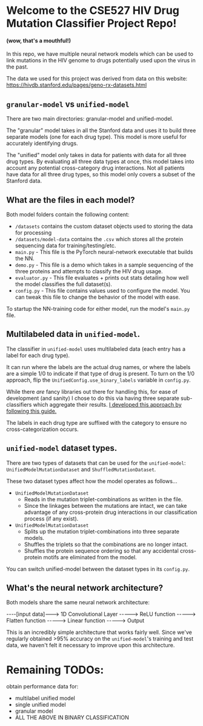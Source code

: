 # Welcome to the CSE527 HIV Drug Mutation Classifier Project Repo!
#### (wow, that's a mouthful!)

In this repo, we have multiple neural network models which can be used to link mutations in the HIV genome to drugs
potentially used upon the virus in the past.

The data we used for this project was derived from data on this website:  https://hivdb.stanford.edu/pages/geno-rx-datasets.html

## `granular-model` vs `unified-model`
There are two main directories:  granular-model and unified-model.

The "granular" model takes in all the Stanford data and uses it to build three separate models (one for each drug type).
This model is more useful for accurately identifying drugs.

The "unified" model only takes in data for patients with data for all three drug types.  By evaluating all three data 
types at once, this model takes into account any potential cross-category drug interactions.  Not all patients have data
for all three drug types, so this model only covers a subset of the Stanford data.

## What are the files in each model?

Both model folders contain the following content:

- `/datasets` contains the custom dataset objects used to storing the data for processing
- `/datasets/model-data` contains the `.csv` which stores all the protein sequencing data for training/testing/etc.
- `main.py` - This file is the PyTorch neural-network executable that builds the NN.
- `demo.py` - This file is a demo which takes in a sample sequencing of the three proteins and attempts to classify the HIV drug usage.
- `evaluator.py` - This file evaluates + prints out stats detailing how well the model classifies the full dataset(s).
- `config.py` - This file contains values used to configure the model.  You can tweak this file to change the behavior of the model with ease.

To startup the NN-training code for either model, run the model's `main.py` file.

## Multilabeled data in `unified-model`.

The classifier in `unified-model` uses multilabeled data (each entry has a label for each drug type).

It can run where the labels are the actual drug names, or where the labels are a simple 1/0 to indicate if that type of 
drug is present.  To turn on the 1/0 approach, flip the `UnifiedConfig.use_binary_labels` variable in `config.py`.

While there _are_ fancy libraries out there for handling this, for ease of development (and sanity) I chose to do this 
via having three separate sub-classifiers which aggregate their results.  [I developed this approach by following this guide.](https://towardsdatascience.com/multilabel-classification-with-pytorch-in-5-minutes-a4fa8993cbc7)

The labels in each drug type are suffixed with the category to ensure no cross-categorization occurs.

## `unified-model` dataset types.

There are two types of datasets that can be used for the `unified-model`:  `UnifiedModelMutationDataset` and `ShuffledMutationDataset`.

These two dataset types affect how the model operates as follows...
- `UnifiedModelMutationDataset`
  - Reads in the mutation triplet-combinations as written in the file.
  - Since the linkages between the mutations are intact, we can take advantage of any cross-protein drug interactions in our classification process (if any exist).
- `UnifiedModelMutationDataset`
  - Splits up the mutation triplet-combinations into three separate models.
  - Shuffles the triplets so that the combinations are no longer intact.
  - Shuffles the protein sequence ordering so that any accidental cross-protein motifs are eliminated from the model.

You can switch unified-model between the dataset types in its `config.py`.

## What's the neural network architecture?

Both models share the same neural network architecture:

----[input data]---> 1D Convolutional Layer -----> ReLU function -----> Flatten function -----> Linear function -----> Output

This is an incredibly simple architecture that works fairly well.  Since we've regularly obtained >95% accuracy on the 
`unified-model`'s training and test data, we haven't felt it necessary to improve upon this architecture.

# Remaining TODOs:

obtain performance data for:
- multilabel unified model
- single unified model
- granular model
- ALL THE ABOVE IN BINARY CLASSIFICATION